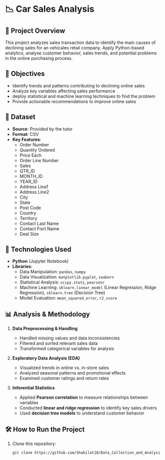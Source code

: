 # 📉 Car Sales Analysis  

## 📌 Project Overview  
This project analyzes sales transaction data to identify the main causes of declining sales for an vehicales retail company. Apply Python-based analytics, analyse customer behavior, 
sales trends, and potential problems in the online purchasing process.  

## 🎯 Objectives  
- Identify trends and patterns contributing to declining online sales  
- Analyze key variables affecting sales performance  
- deploy statistical and machine learning techniques to find the problem  
- Provide actionable recommendations to improve online sales  

## 📂 Dataset  
- **Source**: Provided by the tutor 
- **Format**: CSV  
- **Key Features**:  
  - Order Number  
  - Quantity Ordered  
  - Price Each
  - Order Line Number
  - Sales
  - QTR_ID
  - MONTH_ID
  - YEAR_ID
  - Address Line1
  - Address Line2
  - City
  - State
  - Post Code
  - Country
  - Territory
  - Contact Last Name
  - Contact Fisrt Name
  - Deal Size

## 🔧 Technologies Used  
- **Python** (Jupyter Notebook)  
- **Libraries**:  
  - Data Manipulation: `pandas`, `numpy`  
  - Data Visualization: `matplotlib.pyplot`, `seaborn`  
  - Statistical Analysis: `scipy.stats`, `pearsonr`  
  - Machine Learning: `sklearn.linear_model` (Linear Regression, Ridge Regression), `sklearn.tree` (Decision Tree)  
  - Model Evaluation: `mean_squared_error`, `r2_score`  

## 📊 Analysis & Methodology  
1. **Data Preprocessing & Handling**  
   - Handled missing values and data inconsistencies  
   - Filtered and sorted relevant sales data  
   - Transformed categorical variables for analysis  

2. **Exploratory Data Analysis (EDA)**  
   - Visualized trends in online vs. in-store sales  
   - Analyzed seasonal patterns and promotional effects  
   - Examined customer ratings and return rates  

3. **Inferential Statistics**  
   - Applied **Pearson correlation** to measure relationships between variables  
   - Conducted **linear and ridge regression** to identify key sales drivers  
   - Used **decision tree models** to understand customer behavior  

## 🛠 How to Run the Project  
1. Clone this repository:  
   ```bash
   git clone https://github.com/Shakilat10/Data_Collection_and_Analysis/blob/main/README.md
